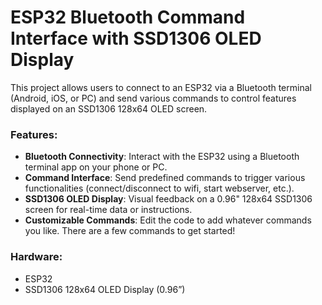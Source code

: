 # ESP32 Bluetooth Command Interface with SSD1306 OLED Display

This project allows users to connect to an ESP32 via a Bluetooth terminal (Android, iOS, or PC) and send various commands to control features displayed on an SSD1306 128x64 OLED screen. 

### Features:
- **Bluetooth Connectivity**: Interact with the ESP32 using a Bluetooth terminal app on your phone or PC.
- **Command Interface**: Send predefined commands to trigger various functionalities (connect/disconnect to wifi, start webserver, etc.).
- **SSD1306 OLED Display**: Visual feedback on a 0.96" 128x64 SSD1306 screen for real-time data or instructions.
- **Customizable Commands**: Edit the code to add whatever commands you like. There are a few commands to get started!

### Hardware:
- ESP32
- SSD1306 128x64 OLED Display (0.96”)
